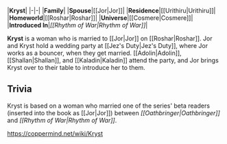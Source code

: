 |**Kryst**|
|-|-|
|**Family**|
|**Spouse**|[[Jor\|Jor]]|
|**Residence**|[[Urithiru\|Urithiru]]|
|**Homeworld**|[[Roshar\|Roshar]]|
|**Universe**|[[Cosmere\|Cosmere]]|
|**Introduced In**|*[[Rhythm of War\|Rhythm of War]]*|

**Kryst** is a woman who is married to [[Jor\|Jor]] on [[Roshar\|Roshar]].
Jor and Kryst hold a wedding party at [[Jez's Duty\|Jez's Duty]], where Jor works as a bouncer, when they get married. [[Adolin\|Adolin]], [[Shallan\|Shallan]], and [[Kaladin\|Kaladin]] attend the party, and Jor brings Kryst over to their table to introduce her to them.

## Trivia
Kryst is based on a woman who married one of the series' beta readers (inserted into the book as [[Jor\|Jor]]) between *[[Oathbringer\|Oathbringer]]* and *[[Rhythm of War\|Rhythm of War]]*.


https://coppermind.net/wiki/Kryst